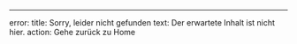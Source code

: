 ---
error:
  title: Sorry, leider nicht gefunden
  text: Der erwartete Inhalt ist nicht hier.
  action: Gehe zurück zu Home
